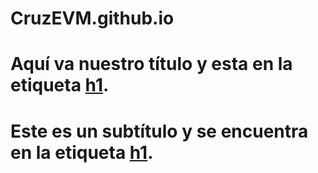 # CruzEVM.github.io
  <h1>Aquí va nuestro título y esta en la etiqueta <u>h1</u>.</h1>
  <h1>Este es un subtítulo y se encuentra en la etiqueta <u>h1</u>.</h1>


